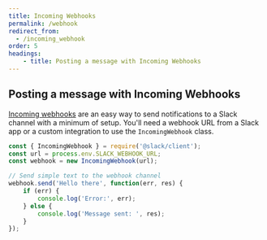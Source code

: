 ```yaml
---
title: Incoming Webhooks
permalink: /webhook
redirect_from:
  - /incoming_webhook
order: 5
headings:
    - title: Posting a message with Incoming Webhooks
---
```


## Posting a message with Incoming Webhooks

[Incoming webhooks](https://api.slack.com/incoming-webhooks) are an easy way to send notifications to a Slack channel
with a minimum of setup. You'll need a webhook URL from a Slack app or a custom integration to use the `IncomingWebhook`
class.

```javascript
const { IncomingWebhook } = require('@slack/client');
const url = process.env.SLACK_WEBHOOK_URL;
const webhook = new IncomingWebhook(url);

// Send simple text to the webhook channel
webhook.send('Hello there', function(err, res) {
    if (err) {
        console.log('Error:', err);
    } else {
        console.log('Message sent: ', res);
    }
});
```
